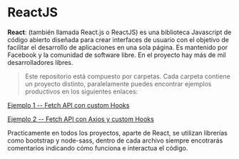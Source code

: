 # ReactJS

**React**: (también llamada React.js o ReactJS) es una biblioteca Javascript de código abierto diseñada para crear interfaces de usuario con el objetivo de facilitar el desarrollo de aplicaciones en una sola página. Es mantenido por Facebook y la comunidad de software libre. En el proyecto hay más de mil desarrolladores libres.

> Este repositorio está compuesto por carpetas. Cada carpeta contiene un proyecto distinto, paralelamente puedes encontrar ejemplos productivos en los siguientes enlaces:

[Ejemplo 1 -- Fetch API con custom Hooks](http://janioisacura.com/gifexpert/)

[Ejemplo 2 -- Fetch API con Axios y custom Hooks](http://janioisacura.com/rickandmorty/)

Practicamente en todos los proyectos, aparte de React, se utilizan librerías como bootstrap y node-sass, dentro de cada archivo siempre encotrarás comentarios indicando cómo funciona e interactua el código.
